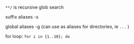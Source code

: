 `**/` is recursive glob search

suffix aliases -s

global aliases -g (can use as aliases for directories, ie `...` )

for loop: ```for i in {1..10}; do```
